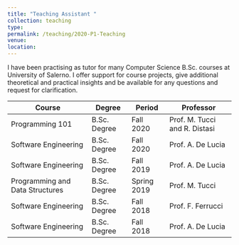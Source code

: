 ```yaml
---
title: "Teaching Assistant "
collection: teaching
type: 
permalink: /teaching/2020-P1-Teaching
venue: 
location: 
---
```

I have been practising as tutor for many Computer Science B.Sc. courses at University of Salerno. I offer support for course projects, give additional theoretical and practical insights and be available for any questions and request for clarification.

| Course                          | Degree       | Period      | Professor                     |
|---------------------------------|--------------|-------------|-------------------------------|
| Programming 101                 | B.Sc. Degree | Fall 2020   | Prof. M. Tucci and R. Distasi |
| Software Engineering            | B.Sc. Degree | Fall 2020   | Prof. A. De Lucia             |
| Software Engineering            | B.Sc. Degree | Fall 2019   | Prof. A. De Lucia             |
| Programming and Data Structures | B.Sc. Degree | Spring 2019 | Prof. M. Tucci                |
| Software Engineering            | B.Sc. Degree | Fall 2018   | Prof. F. Ferrucci             |
| Software Engineering            | B.Sc. Degree | Fall 2018   | Prof. A. De Lucia             |
